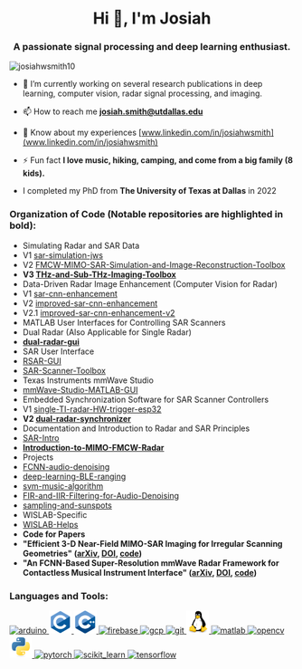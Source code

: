 <h1 align="center">Hi 👋, I'm Josiah</h1>
<h3 align="center">A passionate signal processing and deep learning enthusiast.</h3>

<p align="left"> <img src="https://komarev.com/ghpvc/?username=josiahwsmith10&label=Profile%20views&color=0e75b6&style=flat" alt="josiahwsmith10" /> </p>

- 🔭 I’m currently working on several research publications in deep learning, computer vision, radar signal processing, and imaging.

- 📫 How to reach me **josiah.smith@utdallas.edu**

- 📄 Know about my experiences [www.linkedin.com/in/josiahwsmith](www.linkedin.com/in/josiahwsmith)

- ⚡ Fun fact **I love music, hiking, camping, and come from a big family (8 kids).**

- I completed my PhD from **The University of Texas at Dallas** in 2022

### Organization of Code (Notable repositories are highlighted in bold):
- Simulating Radar and SAR Data
 - V1 [sar-simulation-jws](https://github.com/josiahwsmith10/sar-simulation-jws)
 - V2 [FMCW-MIMO-SAR-Simulation-and-Image-Reconstruction-Toolbox](https://github.com/josiahwsmith10/FMCW-MIMO-SAR-Simulation-and-Image-Reconstruction-Toolbox)
 - **V3 [THz-and-Sub-THz-Imaging-Toolbox](https://github.com/josiahwsmith10/THz-and-Sub-THz-Imaging-Toolbox)**
- Data-Driven Radar Image Enhancement (Computer Vision for Radar)
 - V1 [sar-cnn-enhancement](https://github.com/josiahwsmith10/sar-cnn-enhancement)
 - V2 [improved-sar-cnn-enhancement](https://github.com/josiahwsmith10/improved-sar-cnn-enhancement)
 - V2.1 [improved-sar-cnn-enhancement-v2](https://github.com/josiahwsmith10/improved-sar-cnn-enhancement-v2)
- MATLAB User Interfaces for Controlling SAR Scanners
 - Dual Radar (Also Applicable for Single Radar)
  - **[dual-radar-gui](https://github.com/josiahwsmith10/dual-radar-gui)**
 - SAR User Interface
  - [RSAR-GUI](https://github.com/josiahwsmith10/RSAR-GUI)
  - [SAR-Scanner-Toolbox](https://github.com/josiahwsmith10/SAR-Scanner-Toolbox)
 - Texas Instruments mmWave Studio
  - [mmWave-Studio-MATLAB-GUI](https://github.com/josiahwsmith10/mmWave-Studio-MATLAB-GUI-jws)
- Embedded Synchronization Software for SAR Scanner Controllers
 - V1 [single-TI-radar-HW-trigger-esp32](https://github.com/josiahwsmith10/single-TI-radar-HW-trigger-esp32)
 - **V2 [dual-radar-synchronizer](https://github.com/josiahwsmith10/dual-radar-synchronizer)**
- Documentation and Introduction to Radar and SAR Principles
 - [SAR-Intro](https://github.com/josiahwsmith10/SAR-Intro)
 - **[Introduction-to-MIMO-FMCW-Radar](https://github.com/josiahwsmith10/Introduction-to-MIMO-FMCW-Radar)**
- Projects
 - [FCNN-audio-denoising](https://github.com/josiahwsmith10/FCNN-audio-denoising)
 - [deep-learning-BLE-ranging](https://github.com/josiahwsmith10/deep-learning-BLE-ranging)
 - [svm-music-algorithm](https://github.com/josiahwsmith10/svm-music-algorithm)
 - [FIR-and-IIR-Filtering-for-Audio-Denoising](https://github.com/josiahwsmith10/FIR-and-IIR-Filtering-for-Audio-Denoising)
 - [sampling-and-sunspots](https://github.com/josiahwsmith10/sampling-and-sunspots)
- WISLAB-Specific
 - [WISLAB-Helps](https://github.com/josiahwsmith10/WISLAB-Helps)
- **Code for Papers**
 - **"Efficient 3-D Near-Field MIMO-SAR Imaging for Irregular Scanning Geometries" ([arXiv](https://arxiv.org/abs/2305.02064), [DOI](https://doi.org/10.1109/ACCESS.2022.3145370), [code](https://github.com/josiahwsmith10/Efficient-3-D-Near-Field-MIMO-SAR-Imaging-for-Irregular-Scanning-Geometries))**
 - **"An FCNN-Based Super-Resolution mmWave Radar Framework for Contactless Musical Instrument Interface" ([arXiv](https://arxiv.org/abs/2305.01995), [DOI](https://doi.org/10.1109/TMM.2021.3079695), [code](https://github.com/josiahwsmith10/Radar-Musical-Instrument))**

<h3 align="left">Languages and Tools:</h3>
<p align="left"> <a href="https://www.arduino.cc/" target="_blank"> <img src="https://cdn.worldvectorlogo.com/logos/arduino-1.svg" alt="arduino" width="40" height="40"/> </a> <a href="https://www.cprogramming.com/" target="_blank"> <img src="https://raw.githubusercontent.com/devicons/devicon/master/icons/c/c-original.svg" alt="c" width="40" height="40"/> </a> <a href="https://www.w3schools.com/cpp/" target="_blank"> <img src="https://raw.githubusercontent.com/devicons/devicon/master/icons/cplusplus/cplusplus-original.svg" alt="cplusplus" width="40" height="40"/> </a> <a href="https://firebase.google.com/" target="_blank"> <img src="https://www.vectorlogo.zone/logos/firebase/firebase-icon.svg" alt="firebase" width="40" height="40"/> </a> <a href="https://cloud.google.com" target="_blank"> <img src="https://www.vectorlogo.zone/logos/google_cloud/google_cloud-icon.svg" alt="gcp" width="40" height="40"/> </a> <a href="https://git-scm.com/" target="_blank"> <img src="https://www.vectorlogo.zone/logos/git-scm/git-scm-icon.svg" alt="git" width="40" height="40"/> </a> <a href="https://www.linux.org/" target="_blank"> <img src="https://raw.githubusercontent.com/devicons/devicon/master/icons/linux/linux-original.svg" alt="linux" width="40" height="40"/> </a> <a href="https://www.mathworks.com/" target="_blank"> <img src="https://upload.wikimedia.org/wikipedia/commons/2/21/Matlab_Logo.png" alt="matlab" width="40" height="40"/> </a> <a href="https://opencv.org/" target="_blank"> <img src="https://www.vectorlogo.zone/logos/opencv/opencv-icon.svg" alt="opencv" width="40" height="40"/> </a> <a href="https://www.python.org" target="_blank"> <img src="https://raw.githubusercontent.com/devicons/devicon/master/icons/python/python-original.svg" alt="python" width="40" height="40"/> </a> <a href="https://pytorch.org/" target="_blank"> <img src="https://www.vectorlogo.zone/logos/pytorch/pytorch-icon.svg" alt="pytorch" width="40" height="40"/> </a> <a href="https://scikit-learn.org/" target="_blank"> <img src="https://upload.wikimedia.org/wikipedia/commons/0/05/Scikit_learn_logo_small.svg" alt="scikit_learn" width="40" height="40"/> </a> <a href="https://www.tensorflow.org" target="_blank"> <img src="https://www.vectorlogo.zone/logos/tensorflow/tensorflow-icon.svg" alt="tensorflow" width="40" height="40"/> </a> </p>
